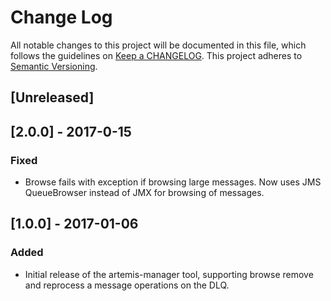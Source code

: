# Change Log
All notable changes to this project will be documented in this file, which follows the guidelines
on [Keep a CHANGELOG](http://keepachangelog.com/). This project adheres to
[Semantic Versioning](http://semver.org/).

## [Unreleased]

## [2.0.0] - 2017-0-15

### Fixed
- Browse fails with exception if browsing large messages.  Now uses JMS QueueBrowser instead of JMX for browsing of messages.

## [1.0.0] - 2017-01-06

### Added
- Initial release of the artemis-manager tool, supporting browse remove and reprocess a message operations on the DLQ.
